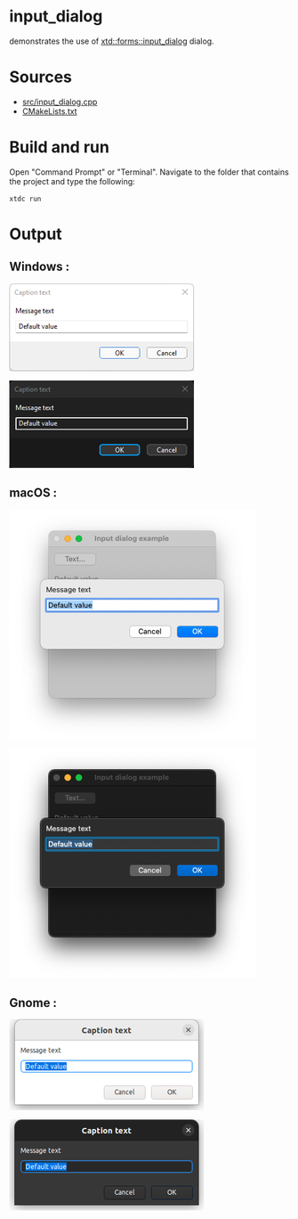 # input_dialog

demonstrates the use of [xtd::forms::input_dialog](https://gammasoft71.github.io/xtd/reference_guides/latest/classxtd_1_1forms_1_1input__dialog.html) dialog.

# Sources

* [src/input_dialog.cpp](src/input_dialog.cpp)
* [CMakeLists.txt](CMakeLists.txt)

# Build and run

Open "Command Prompt" or "Terminal". Navigate to the folder that contains the project and type the following:

```shell
xtdc run
```

# Output

## Windows :

![Screenshot](../../../../docs/pictures/examples/input_dialog_w.png)

![Screenshot](../../../../docs/pictures/examples/input_dialog_wd.png)

## macOS :

![Screenshot](../../../../docs/pictures/examples/input_dialog_m.png)

![Screenshot](../../../../docs/pictures/examples/input_dialog_md.png)

## Gnome :

![Screenshot](../../../../docs/pictures/examples/input_dialog_g.png)

![Screenshot](../../../../docs/pictures/examples/input_dialog_gd.png)
